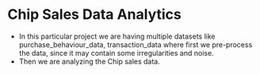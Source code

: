 # Chip Sales Data Analytics

- In this particular project we are having multiple datasets like purchase_behaviour_data, transaction_data where first we pre-process the data, since it may contain some irregularities and noise.
- Then we are analyzing the Chip sales data.
